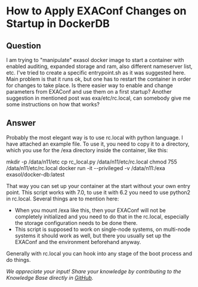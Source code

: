 # How to Apply EXAConf Changes on Startup in DockerDB

## Question
I am trying to "manipulate" exasol docker image to start a container with enabled auditing, expanded storage and ram, also different nameserver list, etc. I've tried to create a specific entrypoint.sh as it was suggested here. Main problem is that it runs ok, but one has to restart the container in order for changes to take place. Is there easier way to enable and change parameters from EXAConf and use them on a first startup? Another suggestion in mentioned post was exa/etc/rc.local, can somebody give me some instructions on how that works?

## Answer
Probably the most elegant way is to use rc.local with python language. I have attached an example file. To use it, you need to copy it to a directory, which you use for the /exa directory inside the container, like this:

mkdir -p /data/n11/etc
cp rc_local.py /data/n11/etc/rc.local
chmod 755 /data/n11/etc/rc.local
docker run -it --privileged -v /data/n11:/exa exasol/docker-db:latest

That way you can set up your container at the start without your own entry point.  This script works with 7.0, to use it with 6.2 you need to use python2 in rc.local. Several things are to mention here:

- When you mount /exa like this, then your EXAConf will not be completely initialized and you need to do that in the rc.local, especially the storage configuration needs to be done there.
- This script is supposed to work on single-node systems, on multi-node systems it should work as well, but there you usually set up the EXAConf and the environment beforehand anyway.

Generally with rc.local you can hook into any stage of the boot process and do things.

*We appreciate your input! Share your knowledge by contributing to the Knowledge Base directly in [GitHub](https://github.com/exasol/public-knowledgebase).* 
